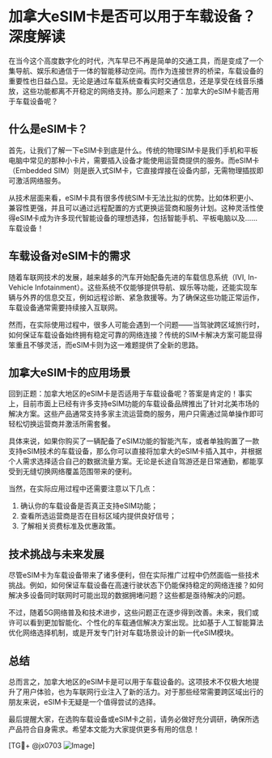 # 加拿大eSIM卡是否可以用于车载设备？深度解读

在当今这个高度数字化的时代，汽车早已不再是简单的交通工具，而是变成了一个集导航、娱乐和通信于一体的智能移动空间。而作为连接世界的桥梁，车载设备的重要性也日益凸显。无论是通过车载系统查看实时交通信息，还是享受在线音乐播放，这些功能都离不开稳定的网络支持。那么问题来了：加拿大的eSIM卡能否用于车载设备呢？

## 什么是eSIM卡？

首先，让我们了解一下eSIM卡到底是什么。传统的物理SIM卡是我们手机和平板电脑中常见的那种小卡片，需要插入设备才能使用运营商提供的服务。而eSIM卡（Embedded SIM）则是嵌入式SIM卡，它直接焊接在设备内部，无需物理插拔即可激活网络服务。

从技术层面来看，eSIM卡具有很多传统SIM卡无法比拟的优势。比如体积更小、兼容性更强，并且可以通过远程配置的方式更换运营商和服务计划。这种灵活性使得eSIM卡成为许多现代智能设备的理想选择，包括智能手机、平板电脑以及……车载设备！

## 车载设备对eSIM卡的需求

随着车联网技术的发展，越来越多的汽车开始配备先进的车载信息系统（IVI, In-Vehicle Infotainment）。这些系统不仅能够提供导航、娱乐等功能，还能实现车辆与外界的信息交互，例如远程诊断、紧急救援等。为了确保这些功能正常运作，车载设备通常需要持续接入互联网。

然而，在实际使用过程中，很多人可能会遇到一个问题——当驾驶跨区域旅行时，如何保证车载设备始终拥有稳定可靠的网络连接？传统的SIM卡解决方案可能显得笨重且不够灵活，而eSIM卡则为这一难题提供了全新的思路。

## 加拿大eSIM卡的应用场景

回到正题：加拿大地区的eSIM卡是否适用于车载设备呢？答案是肯定的！事实上，目前市面上已经有许多支持eSIM功能的车载设备品牌推出了针对北美市场的解决方案。这些产品通常支持多家主流运营商的服务，用户只需通过简单操作即可轻松切换运营商并激活所需套餐。

具体来说，如果你购买了一辆配备了eSIM功能的智能汽车，或者单独购置了一款支持eSIM技术的车载设备，那么你可以直接将加拿大的eSIM卡插入其中，并根据个人需求选择适合自己的数据流量方案。无论是长途自驾游还是日常通勤，都能享受到无缝切换网络覆盖范围带来的便利。

当然，在实际应用过程中还需要注意以下几点：
1. 确认你的车载设备是否真正支持eSIM功能；
2. 查看所选运营商是否在目标区域内提供良好信号；
3. 了解相关资费标准及优惠政策。

## 技术挑战与未来发展

尽管eSIM卡为车载设备带来了诸多便利，但在实际推广过程中仍然面临一些技术挑战。例如，如何保证车载设备在高速行驶状态下仍能保持稳定的网络连接？如何解决多设备同时联网时可能出现的数据拥堵问题？这些都是亟待解决的问题。

不过，随着5G网络普及和技术进步，这些问题正在逐步得到改善。未来，我们或许可以看到更加智能化、个性化的车载通信解决方案出现。比如基于人工智能算法优化网络选择机制，或是开发专门针对车载场景设计的新一代eSIM模块。

## 总结

总而言之，加拿大地区的eSIM卡是可以用于车载设备的。这项技术不仅极大地提升了用户体验，也为车联网行业注入了新的活力。对于那些经常需要跨区域出行的朋友来说，eSIM卡无疑是一个值得尝试的选择。

最后提醒大家，在选购车载设备或eSIM卡之前，请务必做好充分调研，确保所选产品符合自身需求。希望本文能为大家提供更多有用的信息！

[TG💪+ @jx0703 ![Image](https://github.com/user-attachments/assets/dbca1d08-cadb-493c-b0ec-ad6f7a83f270)]